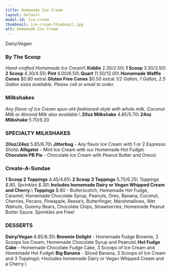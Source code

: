```yaml
---
title: Homemade Ice Cream
layout: default
modal-id: Ice-cream 
thumbnail: ice-cream-thumbnail.jpg 
alt: Homemade Ice Cream
---
```

*Dairy/Vegan*

### By The Scoop
*Hand-crafted Homemade Ice Cream!*\\
**Kiddie** $2.30/$2.50\\
**1 Scoop** $3.30/$3.50\\
**2 Scoop** $4.30/$4.55\\
**Pint** $6.00/$6.50\\
**Quart** $11.50/$12.00\\
**Homemade Waffle Cones** $0.80 extra\\
**Gluten Free Cones** $0.50 extra\\
*1/2 Gallon, 1 Gallon, 2.5 Gallon sizes available. Please call or email to order.*

### Milkshakes 
*Any flavor of Ice Cream spun old-fashioned-style with whole milk. Coconut Milk or Almond Milk also available.*\\
**20oz Milkshake** $4.85/$5.70\\
**24oz Milkshake** $5.70/$6.20

### SPECIALTY MILKSHAKES
**20oz/24oz** $5.85/$6.70\\
**Jitterbug** - Any flavor Ice Cream with 1 or 2 Espresso Shots\\
**Alligator** - Mint Ice Cream with our Homemade Hot Fudge\\
**Chocolate PB Pie** - Chocolate Ice Cream with Peanut Butter and Oreos\\

### Create-A-Sundae
**1 Scoop 2 Toppings** $4.45/$4.65\\
**2 Scoop 3 Toppings** $5.75/$6.25\\
*Toppings $.80, Sprinkles $.30*\\
**Includes homemade Dairy or Vegan Whipped Cream and Cherry.**\\
**Toppings** $.80 - Butterscotch, Homemade Hot Fudge, Caramel, Homemade Chocolate Syrup, Peanuts, Oreo, Banana, Coconut, Cherries, Pecans, Pineapple, Reese’s, Butterfinger, Marshmallows, Wet Walnuts, Gummy Bears, Chocolate Chips, Strawberries, Homemade Peanut Butter Sauce. Sprinkles are Free!

### DESSERTS 
**Dairy/Vegan** $6.85/$8.35\\
**Brownie Delight** - Homemade Fudge Brownie, 2 Scoops Ice Cream, Homemade Chocolate Syrup and Peanuts\\
**Hot Fudge Cake** - Homemade Chocolate Fudge Cake, 3 Scoops of Ice Cream and Homemade Hot Fudge\\
**Big Banana** - Sliced Banana, 3 Scoops of Ice Cream and 3 Toppings\\
*Includes homemade Dairy or Vegan Whipped Cream and a Cherry.\\
